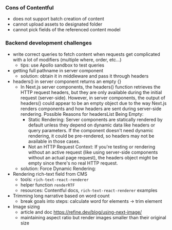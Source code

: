 
### Cons of Contentful
- does not support batch creation of content
- cannot upload assets to designated folder
- cannot pick fields of the referenced content model


### Backend development challenges
- write correct queries to fetch content when requests get complicated with a lot of modifiers (multiple where, order, etc...)
  - tips: use Apollo sandbox to test queries
- getting full pathname in server component
  - solution: obtain it in middleware and pass it through headers 
- headers() in server component returns an empty {}
  - In Next.js server components, the headers() function retrieves the HTTP request headers, but they are only available during the initial request (server-side). However, in server components, the output of headers() could appear to be an empty object due to the way Next.js renders components and how headers are sent during server-side rendering. Possible Reasons for headersList Being Empty:
    - Static Rendering: Server components are statically rendered by default unless they depend on dynamic data like headers or query parameters. If the component doesn't need dynamic rendering, it could be pre-rendered, so headers may not be available in those cases.
    - Not an HTTP Request Context: If you're testing or rendering without an active request (like using server-side components without an actual page request), the headers object might be empty since there's no real HTTP request. 
  - solution: Force Dynamic Rendering:
- Rendering rich-text field from CMS
  - tools: `rich-text-react-renderer`
  - helper function `renderRTF`
  - resources: Contentful docs, `rich-text-react-renderer` examples
- Trimming long narrative based on word count
  - break goals into steps: calculate word for elements -> trim element
- Image sizing
  - article and doc https://refine.dev/blog/using-next-image/
  - maintaining aspect ratio but render images smaller than their original size
  
